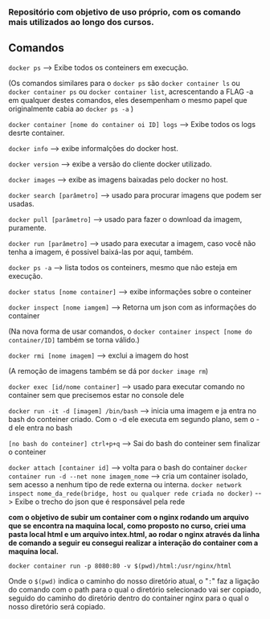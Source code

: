 ### Repositório com objetivo de uso próprio, com os comando mais utilizados ao longo dos cursos.

## Comandos

`docker ps` 				--> Exibe todos os conteiners em execução.

(Os comandos similares para o `docker ps` são `docker container ls` ou `docker container ps` ou `docker container list`, acrescentando a FLAG -a em qualquer destes comandos, eles desempenham o mesmo papel que originalmente cabia ao `docker ps -a` )

`docker container [nome do container oi ID] logs` --> Exibe todos os logs desrte container.

`docker info` 				--> exibe informalções do docker host.

`docker version` 				--> exibe a versão do cliente docker utilizado.

`docker images` 				--> exibe as imagens baixadas pelo docker no host.

`docker search [parâmetro]`		--> usado para procurar imagens que podem ser usadas.

`docker pull [parâmetro]`			--> usado para fazer o download da imagem, puramente. 

`docker run [parâmetro]`			--> usado para executar a imagem, caso você não tenha a imagem, é possivel baixá-las por aqui, também.

`docker ps -a`				--> lista todos os conteiners, mesmo que não esteja em execução.

`docker status [nome container]`		--> exibe informações sobre o conteiner

`docker inspect [nome iamgem]`		--> Retorna um json com as informações do container

(Na nova forma de usar comandos, o `docker container inspect [nome do container/ID]` também se torna válido.)

`docker rmi [nome imagem]`		--> exclui a imagem do host

(A remoção de imagens também se dá por `docker image rm`)

`docker exec [id/nome container]`		--> usado para executar comando no container sem que precisemos estar no console dele

`docker run -it -d [imagem] /bin/bash`	--> inicia uma imagem e ja entra no bash do conteiner criado. Com o -d ele executa em segundo plano, sem o -d ele entra no bash

`[no bash do conteiner] ctrl+p+q`		--> Sai do bash do conteiner sem finalizar o conteiner

`docker attach [container id]`		--> volta para o bash do container
`docker container run -d --net none imagem_nome` --> cria um container isolado, sem acesso a nenhum tipo de rede externa ou interna.
`docker network inspect nome_da_rede(bridge, host ou qualquer rede criada no docker)` --> Exibe o trecho do json que é responsável pela rede



**com o objetivo de subir um container com o nginx rodando um arquivo que se encontra na maquina local, como proposto no curso, criei uma pasta local html e um arquivo intex.html, ao rodar o nginx através da linha de comando a seguir eu consegui realizar a interação do container com a maquina local.**

```
docker container run -p 8080:80 -v $(pwd)/html:/usr/nginx/html
```

Onde o `$(pwd)` indica o caminho do nosso diretório atual, o "`:`" faz a ligação do comando com o path para o qual o diretório selecionado vai ser copiado, seguido do caminho do diretório dentro do container nginx para o qual o nosso diretório será copiado.
